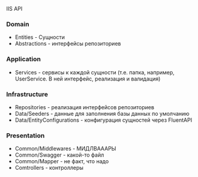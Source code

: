IIS API

### Domain

   - Entities - Сущности
   - Abstractions - интерфейсы репозиториев

### Application
   - Services - сервисы к каждой сущности (т.е. папка, например, UserService. В ней интерфейс, реализация и валидация)

### Infrastructure
   - Repositories - реализация интерфейсов репозиториев
   - Data/Seeders - данные для заполнения базы данных по умолчанию
   - Data/EntityConfigurations - конфигурация сущностей через FluentAPI

### Presentation
   - Common/Middlewares - МИДЛВАААРЫ
   - Common/Swagger - какой-то файл
   - Common/Mapper - не факт, что надо
   - Comtrollers - контроллеры

